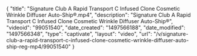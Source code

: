{
    "title": "Signature Club A Rapid Transport C Infused Clone Cosmetic Wrinkle Diffuser Auto-Ship&reg;.mp4",
    "description": "Signature Club A Rapid Transport C Infused Clone Cosmetic Wrinkle Diffuser Auto-Ship&reg;",
    "videoid": "99051540",
    "date_created": "1497566188",
    "date_modified": "1497566348",
    "type": "captivate",
    "layout": "video",
    "url": "\/v\/signature-club-a-rapid-transport-c-infused-clone-cosmetic-wrinkle-diffuser-auto-ship-reg-mp4\/99051540"
}